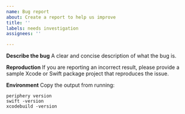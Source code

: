 ```yaml
---
name: Bug report
about: Create a report to help us improve
title: ''
labels: needs investigation
assignees: ''

---
```


**Describe the bug**
A clear and concise description of what the bug is.

**Reproduction**
If you are reporting an incorrect result, please provide a sample Xcode or Swift package project that reproduces the issue.

**Environment**
Copy the output from running:
```
periphery version
swift -version
xcodebuild -version
```
